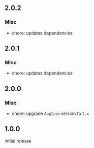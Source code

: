 ## 2.0.2

### Misc

- chore: updates dependencies

## 2.0.1

### Misc

- chore: updates dependencies

## 2.0.0

### Misc

- chore: upgrade `AppIcon` version to `2.x`

## 1.0.0

Initial release

